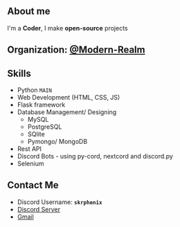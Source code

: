 ## About me
I'm a **Coder**,
I make **open-source** projects

## Organization: [@Modern-Realm](https://github.com/Modern-Realm)

## Skills
- Python `MAIN`
- Web Development (HTML, CSS, JS)
- Flask framework
- Database Management/ Designing
  - MySQL
  - PostgreSQL
  - SQlite
  - Pymongo/ MongoDB
- Rest API
- Discord Bots - using py-cord, nextcord and discord.py
- Selenium

## Contact Me
- Discord Username: **`skrphenix`**
- [Discord Server](https://discord.gg/GVMWx5EaAN)
- [Gmail](mailto:saikeerthan.keerthan.9@gmail.com)
